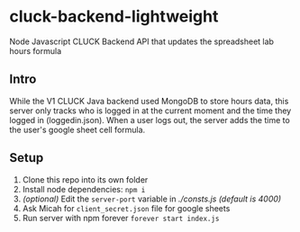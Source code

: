 # cluck-backend-lightweight
Node Javascript CLUCK Backend API that updates the spreadsheet lab hours formula

## Intro
While the V1 CLUCK Java backend used MongoDB to store hours data, this server only tracks who is logged in at the current moment and the time they logged in (loggedin.json). When a user logs out, the server adds the time to the user's google sheet cell formula.

## Setup

 1. Clone this repo into its own folder
 2. Install node dependencies: `npm i`
 4. *(optional)* Edit the `server-port` variable in *./consts.js* *(default is 4000)*
 5. Ask Micah for `client_secret.json` file for google sheets
 6. Run server with npm forever `forever start index.js`
